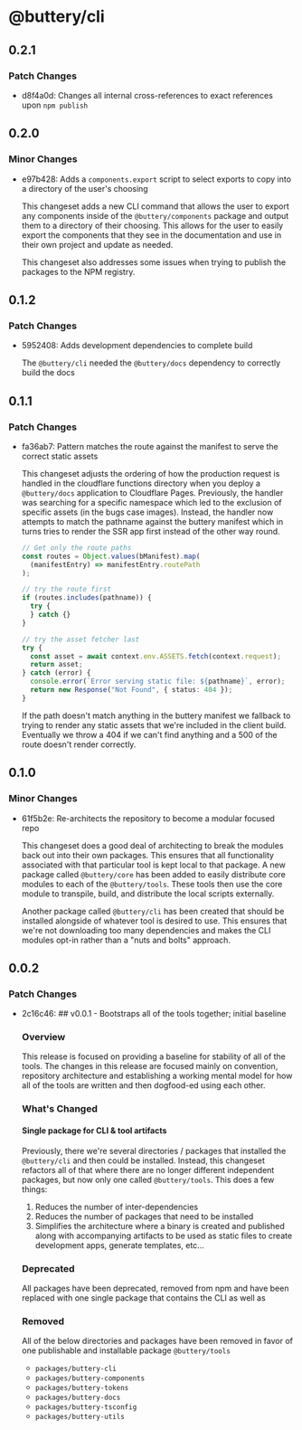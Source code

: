 # @buttery/cli

## 0.2.1

### Patch Changes

- d8f4a0d: Changes all internal cross-references to exact references upon `npm publish`

## 0.2.0

### Minor Changes

- e97b428: Adds a `components.export` script to select exports to copy into a directory of the user's choosing

  This changeset adds a new CLI command that allows the user to export any components inside of the `@buttery/components` package and output them to a directory of their choosing. This allows for the user to easily export the components that they see in the documentation and use in their own project and update as needed.

  This changeset also addresses some issues when trying to publish the packages to the NPM registry.

## 0.1.2

### Patch Changes

- 5952408: Adds development dependencies to complete build

  The `@buttery/cli` needed the `@buttery/docs` dependency to correctly build the docs

## 0.1.1

### Patch Changes

- fa36ab7: Pattern matches the route against the manifest to serve the correct static assets

  This changeset adjusts the ordering of how the production request is handled in the cloudflare functions directory when you deploy a `@buttery/docs` application to Cloudflare Pages. Previously, the handler was searching for a specific namespace which led to the exclusion of specific assets (in the bugs case images). Instead, the handler now attempts to match the pathname against the buttery manifest which in turns tries to render the SSR app first instead of the other way round.

  ```ts
  // Get only the route paths
  const routes = Object.values(bManifest).map(
    (manifestEntry) => manifestEntry.routePath
  );

  // try the route first
  if (routes.includes(pathname)) {
    try {
    } catch {}
  }

  // try the asset fetcher last
  try {
    const asset = await context.env.ASSETS.fetch(context.request);
    return asset;
  } catch (error) {
    console.error(`Error serving static file: ${pathname}`, error);
    return new Response("Not Found", { status: 404 });
  }
  ```

  If the path doesn't match anything in the buttery manifest we fallback to trying to render any static assets that we're included in the client build. Eventually we throw a 404 if we can't find anything and a 500 of the route doesn't render correctly.

## 0.1.0

### Minor Changes

- 61f5b2e: Re-architects the repository to become a modular focused repo

  This changeset does a good deal of architecting to break the modules back out into their own packages. This ensures that all functionality associated with that particular tool is kept local to that package. A new package called `@buttery/core` has been added to easily distribute core modules to each of the `@buttery/tools`. These tools then use the core module to transpile, build, and distribute the local scripts externally.

  Another package called `@buttery/cli` has been created that should be installed alongside of whatever tool is desired to use. This ensures that we're not downloading too many dependencies and makes the CLI modules opt-in rather than a "nuts and bolts" approach.

## 0.0.2

### Patch Changes

- 2c16c46: ## v0.0.1 - Bootstraps all of the tools together; initial baseline

  ### Overview

  This release is focused on providing a baseline for stability of all of the tools. The changes in this release are focused mainly on convention, repository architecture and establishing a working mental model for how all of the tools are written and then dogfood-ed using each other.

  ### What's Changed

  #### Single package for CLI & tool artifacts

  Previously, there we're several directories / packages that installed the `@buttery/cli` and then could be installed. Instead, this changeset refactors all of that where there are no longer different independent packages, but now only one called `@buttery/tools`. This does a few things:

  1. Reduces the number of inter-dependencies
  2. Reduces the number of packages that need to be installed
  3. Simplifies the architecture where a binary is created and published along with accompanying artifacts to be used as static files to create development apps, generate templates, etc...

  ### Deprecated

  All packages have been deprecated, removed from npm and have been replaced with one single package that contains the CLI as well as

  ### Removed

  All of the below directories and packages have been removed in favor of one publishable and installable package `@buttery/tools`

  - `packages/buttery-cli`
  - `packages/buttery-components`
  - `packages/buttery-tokens`
  - `packages/buttery-docs`
  - `packages/buttery-tsconfig`
  - `packages/buttery-utils`

